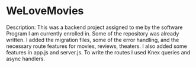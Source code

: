 # WeLoveMovies

Description: This was a backend project assigned to me by the software Program I am currently enrolled in. Some of the repository was already written. I added
the migration files, some of the error handling, and the necessary route features for movies, reviews, theaters. I also added some features in app.js and server.js.
To write the routes I used Knex queries and async handlers.
